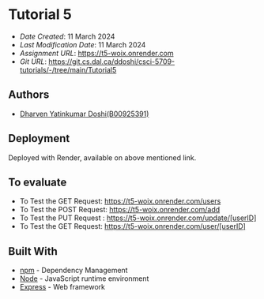 # Tutorial 5
 
* *Date Created*: 11 March 2024
* *Last Modification Date*: 11 March 2024
* *Assignment URL*: <https://t5-woix.onrender.com>
* *Git URL*: <https://git.cs.dal.ca/ddoshi/csci-5709-tutorials/-/tree/main/Tutorial5>
 
## Authors
 
* [Dharven Yatinkumar Doshi(B00925391)](dh442504@dal.ca)
 
## Deployment
 
Deployed with Render, available on above mentioned link.

## To evaluate
* To Test the GET Request: https://t5-woix.onrender.com/users
* To Test the POST Request: https://t5-woix.onrender.com/add
* To Test the PUT Request : https://t5-woix.onrender.com/update/[userID]
* To Test the GET Request: https://t5-woix.onrender.com/user/[userID]
 
## Built With
 
- [npm](https://docs.npmjs.com/) - Dependency Management
- [Node](https://nodejs.org/en) - JavaScript runtime environment
- [Express](https://expressjs.com/) - Web framework

